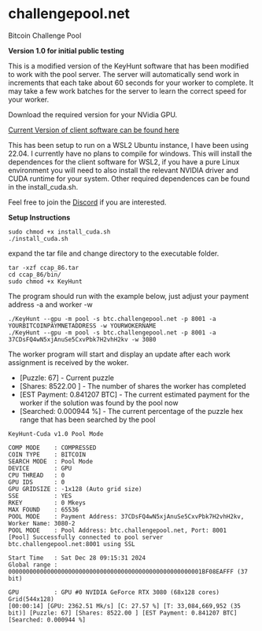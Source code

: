 # challengepool.net
Bitcoin Challenge Pool 

**Version 1.0 for initial public testing**

This is a modified version of the KeyHunt software that has been modified to work with the pool server.  The server will automatically send work in increments that each take about 60 seconds for your worker to complete.   It may take a few work batches for the server to learn the correct speed for your worker.  

Download the required version for your NVidia GPU.

[Current Version of client software can be found here](https://github.com/jrharp/challengepool.net/releases)

This has been setup to run on a WSL2 Ubuntu instance, I have been using 22.04.  I currently have no plans to compile for windows.  This will install the dependences for the client software for WSL2, if you have a pure Linux environment you will need to also install the relevant NVIDIA driver and CUDA runtime for your system.  Other required dependences can be found in the install_cuda.sh.

Feel free to join the [Discord](https://discord.gg/ryD8tChjt7) if you are interested.

**Setup Instructions**  

```
sudo chmod +x install_cuda.sh
./install_cuda.sh
```


expand the tar file and change directory to the executable folder.

```
tar -xzf ccap_86.tar
cd ccap_86/bin/
sudo chmod +x KeyHunt 
```

The program should run with the example below, just adjust your payment address -a and worker -w

```
./KeyHunt --gpu -m pool -s btc.challengepool.net -p 8001 -a YOURBITCOINPAYMNETADDRESS -w YOURWOKERNAME
./KeyHunt --gpu -m pool -s btc.challengepool.net -p 8001 -a 37CDsFQ4wN5xjAnuSe5CxvPbk7H2vhH2kv -w 3080

```

The worker program will start and display an update after each work assignment is received by the woker.

- [Puzzle: 67] - Current puzzle
- [Shares: 8522.00 ] - The number of shares the worker has completed
- [EST Payment: 0.841207 BTC] - The current estimated payment for the worker if the solution was found by the pool now
- [Searched: 0.000944 %] - The current percentage of the puzzle hex range that has been searched by the pool

```
KeyHunt-Cuda v1.0 Pool Mode

COMP MODE    : COMPRESSED
COIN TYPE    : BITCOIN
SEARCH MODE  : Pool Mode
DEVICE       : GPU
CPU THREAD   : 0
GPU IDS      : 0
GPU GRIDSIZE : -1x128 (Auto grid size)
SSE          : YES
RKEY         : 0 Mkeys
MAX FOUND    : 65536
POOL MODE    : Payment Address: 37CDsFQ4wN5xjAnuSe5CxvPbk7H2vhH2kv, Worker Name: 3080-2
POOL MODE    : Pool Address: btc.challengepool.net, Port: 8001
[Pool] Successfully connected to pool server btc.challengepool.net:8001 using SSL

Start Time   : Sat Dec 28 09:15:31 2024
Global range : 0000000000000000000000000000000000000000000000000000001BF08EAFFF (37 bit)

GPU          : GPU #0 NVIDIA GeForce RTX 3080 (68x128 cores) Grid(544x128)
[00:00:14] [GPU: 2362.51 Mk/s] [C: 27.57 %] [T: 33,084,669,952 (35 bit)] [Puzzle: 67] [Shares: 8522.00 ] [EST Payment: 0.841207 BTC] [Searched: 0.000944 %]
```



